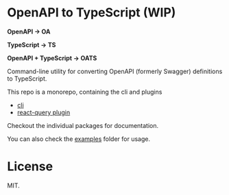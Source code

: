 # OpenAPI to TypeScript (WIP)

**OpenAPI -> OA**

**TypeScript -> TS**

**OpenAPI + TypeScript -> OATS**

Command-line utility for converting OpenAPI (formerly Swagger) definitions to TypeScript.

This repo is a monorepo, containing the cli and plugins

- [cli](./packages/cli/)
- [react-query plugin](./packages/plugin-react-query/)

Checkout the individual packages for documentation.

You can also check the [examples](./examples/) folder for usage.

# License

MIT.
